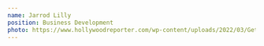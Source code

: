 ```yaml
---
name: Jarrod Lilly
position: Business Development
photo: https://www.hollywoodreporter.com/wp-content/uploads/2022/03/GettyImages-1229893337.jpg?w=681&h=383&crop=1
---
```

